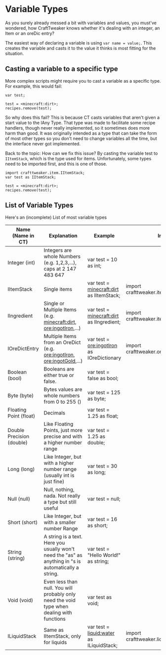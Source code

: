 # Variable Types

As you surely already messed a bit with variables and values, you must've wondered, how CraftTweaker knows whether it's dealing with an integer, an Item or an oreDic entry?

The easiest way of declaring a variable is using ```var name = value;```. 
This  creates the variable and casts it to the value it thinks is most fitting for the situation.

## Casting a variable to a specific type

More complex scripts might require you to cast a variable as a specific type.
For example, this would fail:

```
var test;

test = <minecraft:dirt>;
recipes.remove(test);
```

So why does this fail?
This is because CT casts variables that aren't given a start value to the IAny Type.
That type was made to facilitate some recipe handlers, though never really implemented, so it sometimes does more harm than good. It was originally intended as a type that can take the form of most other types so you don't need to change variables all the time, but the interface never got implemented.

Back to the topic:
How can we fix this issue? By casting the variable test to ```IItemStack```, which is the type used for items.
Unfortunately, some types need to be imported first, and this is one of those.

```
import crafttweaker.item.IItemStack;
var test as IItemStack;

test = <minecraft:dirt>;
recipes.remove(test);
```

## List of Variable Types

Here's an (incomplete) List of most variable types

| Name (Name in CT)         | Explanation                                                                                             | Example                                      | Import                                   |
|---------------------------|---------------------------------------------------------------------------------------------------------|----------------------------------------------|------------------------------------------|
| Integer (int)             | Integers are whole Numbers (e.g. 1,2,3,...), caps at 2 147 483 647                                      | var test = 10 as int;                        |                                          |
| IItemStack                | Single items                                                                                            | var test = <minecraft:dirt> as IItemStack;   | import crafttweaker.item.IItemStack;     |
| IIngredient               | Single or Multiple Items (e.g. <minecraft:dirt>, <ore:ingotIron>,...)                                   | var test = <minecraft:dirt> as IIngredient;  | import crafttweaker.item.IIngredient;    |
| IOreDictEntry             | Multiple Items from an OreDict (e.g. <ore:ingotIron>, <ore:ingotGold>,...)                              | var test = <ore:ingotIron> as IOreDictionary | import crafttweaker.oredict.IOreDictEntry|
| Boolean (bool)            | Booleans are either true or false.                                                                      | var test = false as bool;                    |                                          |
| Byte (byte)               | Bytes values are whole numbers from 0 to 255 ()                                                         | var test = 125 as byte;                      |                                          |
| Floating Point (float)    | Decimals                                                                                                | var test = 1.25 as float;                    |                                          |
| Double Precision (double) | Like Floating Points, just more precise and with a higher number range                                  | var test = 1.25 as double;                   |                                          |
| Long (long)               | Like Integer, but with a higher number range (usually int is just fine)                                 | var test = 30 as long;                       |                                          |
| Null (null)               | Null, nothing, nada. Not really a type but still useful                                                 | var test = null;                             |                                          |
| Short (short)             | Like Integer, but with a smaller number Range                                                           | var test = 16 as short;                      |                                          |
| String (string)           | A string is a text. Here you usually won't need the "as" as anything in "s is automatically a string.   | var test = "Hello World!" as string;         |                                          |
| Void (void)               | Even less than null. You will probably only need the void type when dealing with functions              | var test as void;                            |                                          |
| ILiquidStack              | Same as IItemStack, only for liquids                                                                    | var test = <liquid:water> as ILiquidStack;   | import crafttweaker.liquid.ILiquidStack; |
